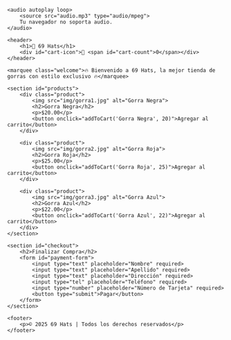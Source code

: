 <!DOCTYPE html>
<html lang="es">
<head>
    <meta charset="UTF-8">
    <meta name="viewport" content="width=device-width, initial-scale=1.0">
    <title>69 Hats - Tienda de Gorras</title>
    <link rel="stylesheet" href="style.css">
    <script defer src="script.js"></script>
    <link rel="preconnect" href="https://fonts.googleapis.com">
    <link href="https://fonts.googleapis.com/css2?family=Montserrat:wght@400;700&display=swap" rel="stylesheet">
</head>
<body>

    <audio autoplay loop>
        <source src="audio.mp3" type="audio/mpeg">
        Tu navegador no soporta audio.
    </audio>

    <header>
        <h1>🧢 69 Hats</h1>
        <div id="cart-icon">🛒 <span id="cart-count">0</span></div>
    </header>

    <marquee class="welcome">🔥 Bienvenido a 69 Hats, la mejor tienda de gorras con estilo exclusivo 🔥</marquee>

    <section id="products">
        <div class="product">
            <img src="img/gorra1.jpg" alt="Gorra Negra">
            <h2>Gorra Negra</h2>
            <p>$20.00</p>
            <button onclick="addToCart('Gorra Negra', 20)">Agregar al carrito</button>
        </div>

        <div class="product">
            <img src="img/gorra2.jpg" alt="Gorra Roja">
            <h2>Gorra Roja</h2>
            <p>$25.00</p>
            <button onclick="addToCart('Gorra Roja', 25)">Agregar al carrito</button>
        </div>

        <div class="product">
            <img src="img/gorra3.jpg" alt="Gorra Azul">
            <h2>Gorra Azul</h2>
            <p>$22.00</p>
            <button onclick="addToCart('Gorra Azul', 22)">Agregar al carrito</button>
        </div>
    </section>

    <section id="checkout">
        <h2>Finalizar Compra</h2>
        <form id="payment-form">
            <input type="text" placeholder="Nombre" required>
            <input type="text" placeholder="Apellido" required>
            <input type="text" placeholder="Dirección" required>
            <input type="tel" placeholder="Teléfono" required>
            <input type="number" placeholder="Número de Tarjeta" required>
            <button type="submit">Pagar</button>
        </form>
    </section>

    <footer>
        <p>© 2025 69 Hats | Todos los derechos reservados</p>
    </footer>

</body>
</html>
